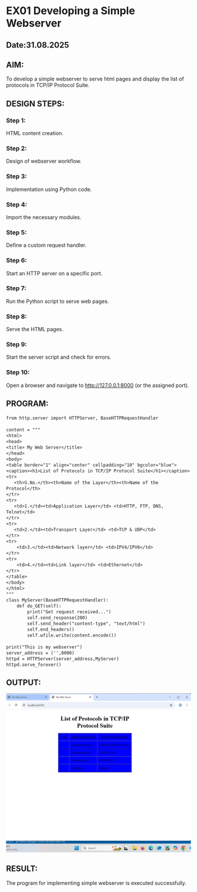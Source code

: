 # EX01 Developing a Simple Webserver
## Date:31.08.2025

## AIM:
To develop a simple webserver to serve html pages and display the list of protocols in TCP/IP Protocol Suite.

## DESIGN STEPS:
### Step 1: 
HTML content creation.

### Step 2:
Design of webserver workflow.

### Step 3:
Implementation using Python code.

### Step 4:
Import the necessary modules.

### Step 5:
Define a custom request handler.

### Step 6:
Start an HTTP server on a specific port.

### Step 7:
Run the Python script to serve web pages.

### Step 8:
Serve the HTML pages.

### Step 9:
Start the server script and check for errors.

### Step 10:
Open a browser and navigate to http://127.0.0.1:8000 (or the assigned port).

## PROGRAM:
```
from http.server import HTTPServer, BaseHTTPRequestHandler

content = """
<html>
<head>
<title> My Web Server</title>
</head>
<body>
<table border="1" align="center" cellpadding="10" bgcolor="blue">
<caption><h1>List of Protocols in TCP/IP Protocol Suite</h1></caption>
<tr>
   <th>S.No.</th><th>Name of the Layer</th><th>Name of the Protocol</th>
</tr>
<tr>
   <td>1.</td><td>Application Layer</td> <td>HTTP, FTP, DNS, Telnet</td>
</tr>
<tr>
   <td>2.</td><td>Transport Layer</td> <td>TCP & UDP</td>
</tr>
<tr>
    <td>3.</td><td>Network layer</td> <td>IPV4/IPV6</td>
</tr>
<tr>
    <td>4.</td><td>Link layer</td> <td>Ethernet</td>
</tr>
</table>
</body>
</html>
"""
class MyServer(BaseHTTPRequestHandler):
    def do_GET(self):
        print("Get request received...")
        self.send_response(200)
        self.send_header("content-type", "text/html")
        self.end_headers()
        self.wfile.write(content.encode())

print("This is my webserver")
server_address = ('',8000)
httpd = HTTPServer(server_address,MyServer)
httpd.serve_forever()
```

## OUTPUT:
![alt text](<WhatsApp Image 2025-08-31 at 22.36.17_b652e31a.jpg>)

## RESULT:
The program for implementing simple webserver is executed successfully.
